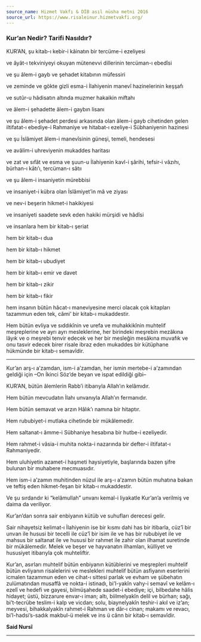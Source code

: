 ```yaml
---
source_name: Hizmet Vakfı & DİB asıl nüsha metni 2016
source_url: https://www.risaleinur.hizmetvakfi.org/
---
```

### Kur’an Nedir? Tarifi Nasıldır?
KUR’AN, şu kitab-ı kebir-i kâinatın bir tercüme-i ezeliyesi

ve âyât-ı tekviniyeyi okuyan mütenevvi dillerinin tercüman-ı ebedîsi

ve şu âlem-i gayb ve şehadet kitabının müfessiri

ve zeminde ve gökte gizli esma-i İlahiyenin manevî hazinelerinin keşşafı

ve sutûr-u hâdisatın altında muzmer hakaikin miftahı

ve âlem-i şehadette âlem-i gaybın lisanı

ve şu âlem-i şehadet perdesi arkasında olan âlem-i gayb cihetinden gelen iltifatat-ı ebediye-i Rahmaniye ve hitabat-ı ezeliye-i Sübhaniyenin hazinesi

ve şu İslâmiyet âlem-i manevîsinin güneşi, temeli, hendesesi

ve avâlim-i uhreviyenin mukaddes haritası

ve zat ve sıfât ve esma ve şuun-u İlahiyenin kavl-i şârihi, tefsir-i vâzıhı, bürhan-ı kātı’ı, tercüman-ı sâtıı

ve şu âlem-i insaniyetin mürebbisi

ve insaniyet-i kübra olan İslâmiyet’in mâ ve ziyası

ve nev-i beşerin hikmet-i hakikiyesi

ve insaniyeti saadete sevk eden hakiki mürşidi ve hâdîsi

ve insanlara hem bir kitab-ı şeriat

hem bir kitab-ı dua

hem bir kitab-ı hikmet

hem bir kitab-ı ubudiyet

hem bir kitab-ı emir ve davet

hem bir kitab-ı zikir

hem bir kitab-ı fikir

hem insanın bütün hâcat-ı maneviyesine merci olacak çok kitapları tazammun eden tek, câmi’ bir kitab-ı mukaddestir.

Hem bütün evliya ve sıddıkînin ve urefa ve muhakkikînin muhtelif meşreplerine ve ayrı ayrı mesleklerine, her birindeki meşrebin mezâkına lâyık ve o meşrebi tenvir edecek ve her bir mesleğin mesâkına muvafık ve onu tasvir edecek birer risale ibraz eden mukaddes bir kütüphane hükmünde bir kitab-ı semavîdir.

***

Kur’an arş-ı a’zamdan, ism-i a’zamdan, her ismin mertebe-i a’zamından geldiği için –On İkinci Söz’de beyan ve ispat edildiği gibi–

KUR’AN, bütün âlemlerin Rabb’i itibarıyla Allah’ın kelâmıdır.

Hem bütün mevcudatın İlahı unvanıyla Allah’ın fermanıdır.

Hem bütün semavat ve arzın Hâlık’ı namına bir hitaptır.

Hem rububiyet-i mutlaka cihetinde bir mükâlemedir.

Hem saltanat-ı âmme-i Sübhaniye hesabına bir hutbe-i ezeliyedir.

Hem rahmet-i vâsia-i muhita nokta-i nazarında bir defter-i iltifatat-ı Rahmaniyedir.

Hem uluhiyetin azamet-i haşmeti haysiyetiyle, başlarında bazen şifre bulunan bir muhabere mecmuasıdır.

Hem ism-i a’zamın muhitinden nüzul ile arş-ı a’zamın bütün muhatına bakan ve teftiş eden hikmet-feşan bir kitab-ı mukaddestir.

Ve şu sırdandır ki “kelâmullah” unvanı kemal-i liyakatle Kur’an’a verilmiş ve daima da veriliyor.

Kur’an’dan sonra sair enbiyanın kütüb ve suhufları derecesi gelir.

Sair nihayetsiz kelimat-ı İlahiyenin ise bir kısmı dahi has bir itibarla, cüz’î bir unvan ile hususi bir tecelli ile cüz’î bir isim ile ve has bir rububiyet ile ve mahsus bir saltanat ile ve hususi bir rahmet ile zahir olan ilhamat suretinde bir mükâlemedir. Melek ve beşer ve hayvanatın ilhamları, külliyet ve hususiyet itibarıyla çok muhteliftir.

Kur’an, asırları muhtelif bütün enbiyanın kütüblerini ve meşrepleri muhtelif bütün evliyanın risalelerini ve meslekleri muhtelif bütün asfiyanın eserlerini icmalen tazammun eden ve cihat-ı sittesi parlak ve evham ve şübehatın zulümatından musaffâ ve nokta-i istinadı, bi’l-yakîn vahy-i semavî ve kelâm-ı ezelî ve hedefi ve gayesi, bilmüşahede saadet-i ebediye; içi, bilbedahe hâlis hidayet; üstü, bizzarure envar-ı iman; altı, biilmelyakîn delil ve bürhan; sağı, bi’t-tecrübe teslim-i kalp ve vicdan; solu, biaynelyakîn teshir-i akıl ve iz’an; meyvesi, bihakkalyakîn rahmet-i Rahman ve dâr-ı cinan; makamı ve revacı, bi’l-hadsi’s-sadık makbul-ü melek ve ins ü cânn bir kitab-ı semavîdir.

**Said Nursî**

***

